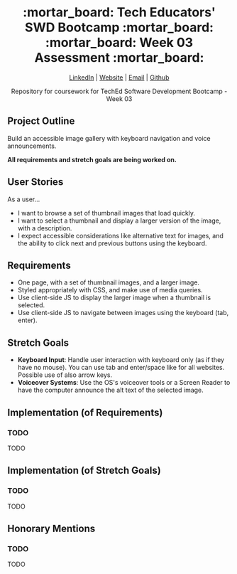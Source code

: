 <div align="center">
  <h1>:mortar_board: Tech Educators' SWD Bootcamp :mortar_board:<br/>:mortar_board: Week 03 Assessment :mortar_board:</h1>
  <p>
    <a href="http://www.LinkedIn.com/in/kevin-barr1988">LinkedIn</a> |
    <a href="http://kjb88.github.io">Website</a> |
    <a href="mailto:kevinbarr.business@gmail.com">Email</a> |
    <a href="https://github.com/KJB88">Github</a>
  </p>
<p>
  Repository for coursework for TechEd Software Development Bootcamp - Week 03
</p>
</div>
<section>
<h2>Project Outline</h2>
<p>Build an accessible image gallery with keyboard navigation and voice announcements.</p>
  <p><b>All requirements and stretch goals are being worked on.</b></p>
</section>
<section>
<h2>User Stories</h2>
  As a user...
<ul>
<li>I want to browse a set of thumbnail images that load quickly.</li>
  <li>I want to select a thumbnail and display a larger version of the image, with a description.</li>
  <li>I expect accessible considerations like alternative text for images, and the ability to click next and previous buttons using the keyboard.</li>
</ul>
</section>
<section>
<h2>Requirements</h2>
<ul>
<li>One page, with a set of thumbnail images, and a larger image.</li>
  <li>Styled appropriately with CSS, and make use of media queries.</li>
  <li>Use client-side JS to display the larger image when a thumbnail is selected.</li>
  <li>Use client-side JS to navigate between images using the keyboard (tab, enter).</li>
</ul>
</section>
<section>
<h2>Stretch Goals</h2>
<ul>
<li><b>Keyboard Input</b>: Handle user interaction with keyboard only (as if they have no mouse). You can use tab and enter/space like for all websites. Possible use of also arrow keys.</li>
  <li><b>Voiceover Systems</b>: Use the OS's voiceover tools or a Screen Reader to have the computer announce the alt text of the selected image.</li>
</ul>
</section>
<section>
<h2>Implementation (of Requirements)</h2>
  <h3>TODO</h3>
  <p>TODO</p>
</section>
<section>
  <h2>Implementation (of Stretch Goals)</h2>
  <h3>TODO</h3>
  <p>
TODO
  </p>
</section>
<section>
  <h2>Honorary Mentions</h2>
  <h3>TODO</h3>
  TODO
</section>
